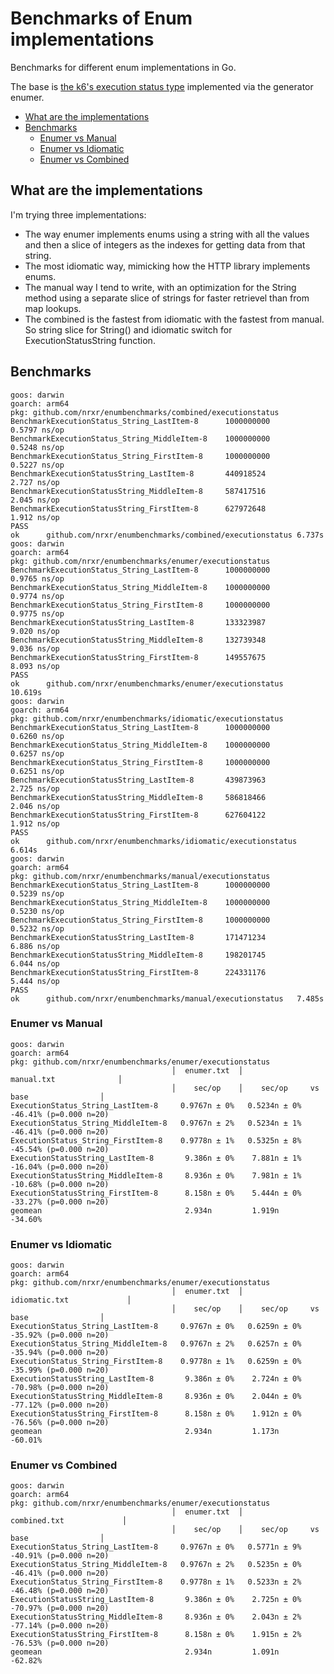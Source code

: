 # Benchmarks of Enum implementations

Benchmarks for different enum implementations in Go.

The base is [the k6's execution status type][base-impl] implemented via the
generator enumer.

[base-impl]: https://github.com/grafana/k6/blob/1785ec07fd0e63bfc5323ca48e894a47cb02ac79/lib/execution_status_gen.go#L10-L19


<!-- vim-markdown-toc GFM -->

* [What are the implementations](#what-are-the-implementations)
* [Benchmarks](#benchmarks)
    * [Enumer vs Manual](#enumer-vs-manual)
    * [Enumer vs Idiomatic](#enumer-vs-idiomatic)
    * [Enumer vs Combined](#enumer-vs-combined)

<!-- vim-markdown-toc -->

## What are the implementations

I'm trying three implementations:

- The way enumer implements enums using a string with all the values and then a
  slice of integers as the indexes for getting data from that string.
- The most idiomatic way, mimicking how the HTTP library implements enums.
- The manual way I tend to write, with an optimization for the String method
  using a separate slice of strings for faster retrievel than from map lookups.
- The combined is the fastest from idiomatic with the fastest from manual. So
  string slice for String() and idiomatic switch for ExecutionStatusString
  function.

## Benchmarks

```console
goos: darwin
goarch: arm64
pkg: github.com/nrxr/enumbenchmarks/combined/executionstatus
BenchmarkExecutionStatus_String_LastItem-8     	1000000000	         0.5797 ns/op
BenchmarkExecutionStatus_String_MiddleItem-8   	1000000000	         0.5248 ns/op
BenchmarkExecutionStatus_String_FirstItem-8    	1000000000	         0.5227 ns/op
BenchmarkExecutionStatusString_LastItem-8      	440918524	         2.727 ns/op
BenchmarkExecutionStatusString_MiddleItem-8    	587417516	         2.045 ns/op
BenchmarkExecutionStatusString_FirstItem-8     	627972648	         1.912 ns/op
PASS
ok  	github.com/nrxr/enumbenchmarks/combined/executionstatus	6.737s
goos: darwin
goarch: arm64
pkg: github.com/nrxr/enumbenchmarks/enumer/executionstatus
BenchmarkExecutionStatus_String_LastItem-8     	1000000000	         0.9765 ns/op
BenchmarkExecutionStatus_String_MiddleItem-8   	1000000000	         0.9774 ns/op
BenchmarkExecutionStatus_String_FirstItem-8    	1000000000	         0.9775 ns/op
BenchmarkExecutionStatusString_LastItem-8      	133323987	         9.020 ns/op
BenchmarkExecutionStatusString_MiddleItem-8    	132739348	         9.036 ns/op
BenchmarkExecutionStatusString_FirstItem-8     	149557675	         8.093 ns/op
PASS
ok  	github.com/nrxr/enumbenchmarks/enumer/executionstatus	10.619s
goos: darwin
goarch: arm64
pkg: github.com/nrxr/enumbenchmarks/idiomatic/executionstatus
BenchmarkExecutionStatus_String_LastItem-8     	1000000000	         0.6260 ns/op
BenchmarkExecutionStatus_String_MiddleItem-8   	1000000000	         0.6257 ns/op
BenchmarkExecutionStatus_String_FirstItem-8    	1000000000	         0.6251 ns/op
BenchmarkExecutionStatusString_LastItem-8      	439873963	         2.725 ns/op
BenchmarkExecutionStatusString_MiddleItem-8    	586818466	         2.046 ns/op
BenchmarkExecutionStatusString_FirstItem-8     	627604122	         1.912 ns/op
PASS
ok  	github.com/nrxr/enumbenchmarks/idiomatic/executionstatus	6.614s
goos: darwin
goarch: arm64
pkg: github.com/nrxr/enumbenchmarks/manual/executionstatus
BenchmarkExecutionStatus_String_LastItem-8     	1000000000	         0.5239 ns/op
BenchmarkExecutionStatus_String_MiddleItem-8   	1000000000	         0.5230 ns/op
BenchmarkExecutionStatus_String_FirstItem-8    	1000000000	         0.5232 ns/op
BenchmarkExecutionStatusString_LastItem-8      	171471234	         6.886 ns/op
BenchmarkExecutionStatusString_MiddleItem-8    	198201745	         6.044 ns/op
BenchmarkExecutionStatusString_FirstItem-8     	224331176	         5.444 ns/op
PASS
ok  	github.com/nrxr/enumbenchmarks/manual/executionstatus	7.485s
```

### Enumer vs Manual

```console
goos: darwin
goarch: arm64
pkg: github.com/nrxr/enumbenchmarks/enumer/executionstatus
                                    │  enumer.txt  │              manual.txt              │
                                    │    sec/op    │    sec/op     vs base                │
ExecutionStatus_String_LastItem-8     0.9767n ± 0%   0.5234n ± 0%  -46.41% (p=0.000 n=20)
ExecutionStatus_String_MiddleItem-8   0.9767n ± 2%   0.5234n ± 1%  -46.41% (p=0.000 n=20)
ExecutionStatus_String_FirstItem-8    0.9778n ± 1%   0.5325n ± 8%  -45.54% (p=0.000 n=20)
ExecutionStatusString_LastItem-8       9.386n ± 0%    7.881n ± 1%  -16.04% (p=0.000 n=20)
ExecutionStatusString_MiddleItem-8     8.936n ± 0%    7.981n ± 1%  -10.68% (p=0.000 n=20)
ExecutionStatusString_FirstItem-8      8.158n ± 0%    5.444n ± 0%  -33.27% (p=0.000 n=20)
geomean                                2.934n         1.919n       -34.60%
```

### Enumer vs Idiomatic

```console
goos: darwin
goarch: arm64
pkg: github.com/nrxr/enumbenchmarks/enumer/executionstatus
                                    │  enumer.txt  │            idiomatic.txt             │
                                    │    sec/op    │    sec/op     vs base                │
ExecutionStatus_String_LastItem-8     0.9767n ± 0%   0.6259n ± 0%  -35.92% (p=0.000 n=20)
ExecutionStatus_String_MiddleItem-8   0.9767n ± 2%   0.6257n ± 0%  -35.94% (p=0.000 n=20)
ExecutionStatus_String_FirstItem-8    0.9778n ± 1%   0.6259n ± 0%  -35.99% (p=0.000 n=20)
ExecutionStatusString_LastItem-8       9.386n ± 0%    2.724n ± 0%  -70.98% (p=0.000 n=20)
ExecutionStatusString_MiddleItem-8     8.936n ± 0%    2.044n ± 0%  -77.12% (p=0.000 n=20)
ExecutionStatusString_FirstItem-8      8.158n ± 0%    1.912n ± 0%  -76.56% (p=0.000 n=20)
geomean                                2.934n         1.173n       -60.01%
```

### Enumer vs Combined

```console
goos: darwin
goarch: arm64
pkg: github.com/nrxr/enumbenchmarks/enumer/executionstatus
                                    │  enumer.txt  │             combined.txt             │
                                    │    sec/op    │    sec/op     vs base                │
ExecutionStatus_String_LastItem-8     0.9767n ± 0%   0.5771n ± 9%  -40.91% (p=0.000 n=20)
ExecutionStatus_String_MiddleItem-8   0.9767n ± 2%   0.5235n ± 0%  -46.41% (p=0.000 n=20)
ExecutionStatus_String_FirstItem-8    0.9778n ± 1%   0.5233n ± 2%  -46.48% (p=0.000 n=20)
ExecutionStatusString_LastItem-8       9.386n ± 0%    2.725n ± 0%  -70.97% (p=0.000 n=20)
ExecutionStatusString_MiddleItem-8     8.936n ± 0%    2.043n ± 2%  -77.14% (p=0.000 n=20)
ExecutionStatusString_FirstItem-8      8.158n ± 0%    1.915n ± 2%  -76.53% (p=0.000 n=20)
geomean                                2.934n         1.091n       -62.82%
```
